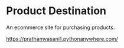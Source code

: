 # Product Destination
An ecommerce site for purchasing products.

https://prathamvasani1.pythonanywhere.com/
